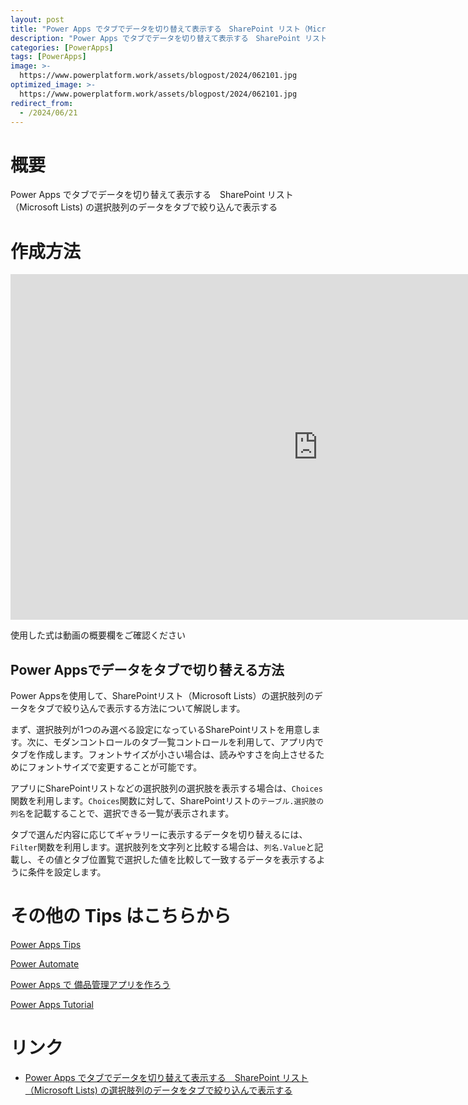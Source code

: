 ```yaml
---
layout: post
title: "Power Apps でタブでデータを切り替えて表示する　SharePoint リスト（Microsoft Lists) の選択肢列のデータをタブで絞り込んで表示する"
description: "Power Apps でタブでデータを切り替えて表示する　SharePoint リスト（Microsoft Lists) の選択肢列のデータをタブで絞り込んで表示するを動画で分かりやすく解説"
categories: [PowerApps]
tags: [PowerApps]
image: >-
  https://www.powerplatform.work/assets/blogpost/2024/062101.jpg
optimized_image: >-
  https://www.powerplatform.work/assets/blogpost/2024/062101.jpg
redirect_from:
  - /2024/06/21
---
```



#  概要

Power Apps でタブでデータを切り替えて表示する　SharePoint リスト（Microsoft Lists) の選択肢列のデータをタブで絞り込んで表示する


# 作成方法

<iframe width="983" height="553" src="https://www.youtube.com/embed/0XP-MMmLnBc" title="YouTube video player" frameborder="0" allow="accelerometer; autoplay; clipboard-write; encrypted-media; gyroscope; picture-in-picture" allowfullscreen></iframe>


使用した式は動画の概要欄をご確認ください

## Power Appsでデータをタブで切り替える方法

Power Appsを使用して、SharePointリスト（Microsoft Lists）の選択肢列のデータをタブで絞り込んで表示する方法について解説します。

まず、選択肢列が1つのみ選べる設定になっているSharePointリストを用意します。次に、モダンコントロールのタブ一覧コントロールを利用して、アプリ内でタブを作成します。フォントサイズが小さい場合は、読みやすさを向上させるためにフォントサイズで変更することが可能です。

アプリにSharePointリストなどの選択肢列の選択肢を表示する場合は、`Choices`関数を利用します。`Choices`関数に対して、SharePointリストの`テーブル.選択肢の列名`を記載することで、選択できる一覧が表示されます。

タブで選んだ内容に応じてギャラリーに表示するデータを切り替えるには、`Filter`関数を利用します。選択肢列を文字列と比較する場合は、`列名.Value`と記載し、その値とタブ位置覧で選択した値を比較して一致するデータを表示するように条件を設定します。



# その他の Tips はこちらから

[Power Apps Tips](https://www.youtube.com/watch?v=VrAQf3JQ7yM&list=PLVhFi1fb3DqakSLVMn22DDcySXh9jtzi- )


[Power Automate](https://www.youtube.com/watch?v=-YnJYT0ASEM&list=PLVhFi1fb3Dqbzic6GieqnLFgD3aTj-eHA)


[Power Apps で 備品管理アプリを作ろう](https://www.youtube.com/playlist?list=PLVhFi1fb3DqZM3HKb8Hea6XEL96990Fyn)


[Power Apps Tutorial](https://www.youtube.com/playlist?list=PLVhFi1fb3DqalxpL974VvAJvV4iWoSbe_)


# リンク


- [Power Apps でタブでデータを切り替えて表示する　SharePoint リスト（Microsoft Lists) の選択肢列のデータをタブで絞り込んで表示する](https://www.youtube.com/watch?v=0XP-MMmLnBc)

